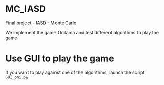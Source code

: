 # MC_IASD
Final project - IASD - Monte Carlo

We implement the game Onitama and test different algorithms to play the game

# Use GUI to play the game
If you want to play against one of the algorithms, launch the script `GUI_oni.py`

